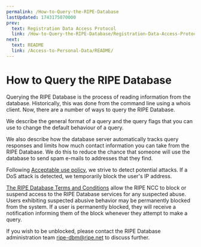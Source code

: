```yaml
---
permalink: /How-to-Query-the-RIPE-Database
lastUpdated: 1743175070000
prev:
  text: Registration Data Access Protocol
  link: /How-to-Query-the-RIPE-Database/Registration-Data-Access-Protocol/
next:
  text: README
  link: /Access-to-Personal-Data/README/
---
```


# How to Query the RIPE Database

Querying the RIPE Database is the process of reading information from the database. Historically, this was done from the command line using a whois client. Now, there are a number of ways to query the RIPE Database.

We describe the general format of a query and the query flags that you can use to change the default behaviour of a query.

We also describe how the database server automatically tracks query responses and limits how much contact information you can take from the RIPE Database. We do this to 
reduce the chance that someone will use the database to send spam e-mails to addresses that they find.

Following [Acceptable use policy](https://www.ripe.net/manage-ips-and-asns/db/support/documentation/ripe-database-acceptable-use-policy/), we strive to detect
potential attacks. If a DoS attack is detected, we temporarily block the user's IP address. 

[The RIPE Database Terms and Conditions](https://www.ripe.net/manage-ips-and-asns/db/support/documentation/ripe-database-acceptable-use-policy/)
allow the RIPE NCC to block or suspend access to the RIPE Database services for any suspected abuse. Users exhibiting
suspected abusive behavior may be permanently blocked from the system. If a user is permanently blocked, they will receive a notification
informing them of the block whenever they attempt to make a query.

If you wish to be unblocked, please contact the RIPE Database administration team [ripe-dbm@ripe.net](mailto:ripe-dbm@ripe.net) to discuss further.
